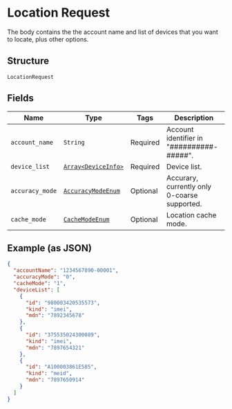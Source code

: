 
# Location Request

The body contains the the account name and list of devices that you want to locate, plus other options.

## Structure

`LocationRequest`

## Fields

| Name | Type | Tags | Description |
|  --- | --- | --- | --- |
| `account_name` | `String` | Required | Account identifier in "##########-#####". |
| `device_list` | [`Array<DeviceInfo>`](../../doc/models/device-info.md) | Required | Device list. |
| `accuracy_mode` | [`AccuracyModeEnum`](../../doc/models/accuracy-mode-enum.md) | Optional | Accurary, currently only 0-coarse supported. |
| `cache_mode` | [`CacheModeEnum`](../../doc/models/cache-mode-enum.md) | Optional | Location cache mode. |

## Example (as JSON)

```json
{
  "accountName": "1234567890-00001",
  "accuracyMode": "0",
  "cacheMode": "1",
  "deviceList": [
    {
      "id": "980003420535573",
      "kind": "imei",
      "mdn": "7892345678"
    },
    {
      "id": "375535024300089",
      "kind": "imei",
      "mdn": "7897654321"
    },
    {
      "id": "A100003861E585",
      "kind": "meid",
      "mdn": "7897650914"
    }
  ]
}
```

